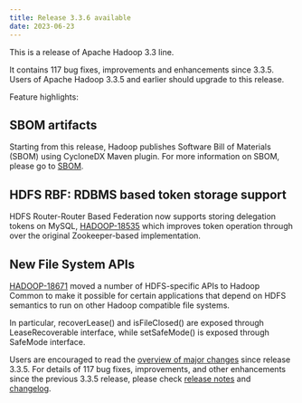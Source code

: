 ```yaml
---
title: Release 3.3.6 available
date: 2023-06-23
---
```

<!---
  Licensed under the Apache License, Version 2.0 (the "License");
  you may not use this file except in compliance with the License.
  You may obtain a copy of the License at

   http://www.apache.org/licenses/LICENSE-2.0

  Unless required by applicable law or agreed to in writing, software
  distributed under the License is distributed on an "AS IS" BASIS,
  WITHOUT WARRANTIES OR CONDITIONS OF ANY KIND, either express or implied.
  See the License for the specific language governing permissions and
  limitations under the License. See accompanying LICENSE file.
-->

This is a release of Apache Hadoop 3.3 line.

It contains 117 bug fixes, improvements and enhancements since 3.3.5.
Users of Apache Hadoop 3.3.5 and earlier should upgrade to this release.

Feature highlights:

SBOM artifacts
----------------------------------------
Starting from this release, Hadoop publishes Software Bill of Materials (SBOM) using
CycloneDX Maven plugin. For more information on SBOM, please go to
[SBOM](https://cwiki.apache.org/confluence/display/COMDEV/SBOM).

HDFS RBF: RDBMS based token storage support
----------------------------------------
HDFS Router-Router Based Federation now supports storing delegation tokens on MySQL,
[HADOOP-18535](https://issues.apache.org/jira/browse/HADOOP-18535)
which improves token operation through over the original Zookeeper-based implementation.

New File System APIs
----------------------------------------
[HADOOP-18671](https://issues.apache.org/jira/browse/HADOOP-18671) moved a number of
HDFS-specific APIs to Hadoop Common to make it possible for certain applications that
depend on HDFS semantics to run on other Hadoop compatible file systems.

In particular, recoverLease() and isFileClosed() are exposed through LeaseRecoverable
interface, while setSafeMode() is exposed through SafeMode interface.

Users are encouraged to read the [overview of major changes][1] since release 3.3.5.
For details of 117 bug fixes, improvements, and other enhancements since the previous 3.3.5 release, 
please check [release notes][2] and [changelog][3].

[1]: /docs/r3.3.6/index.html
[2]: http://hadoop.apache.org/docs/r3.3.6/hadoop-project-dist/hadoop-common/release/3.3.6/RELEASENOTES.3.3.6.html
[3]: http://hadoop.apache.org/docs/r3.3.6/hadoop-project-dist/hadoop-common/release/3.3.6/CHANGELOG.3.3.6.html

